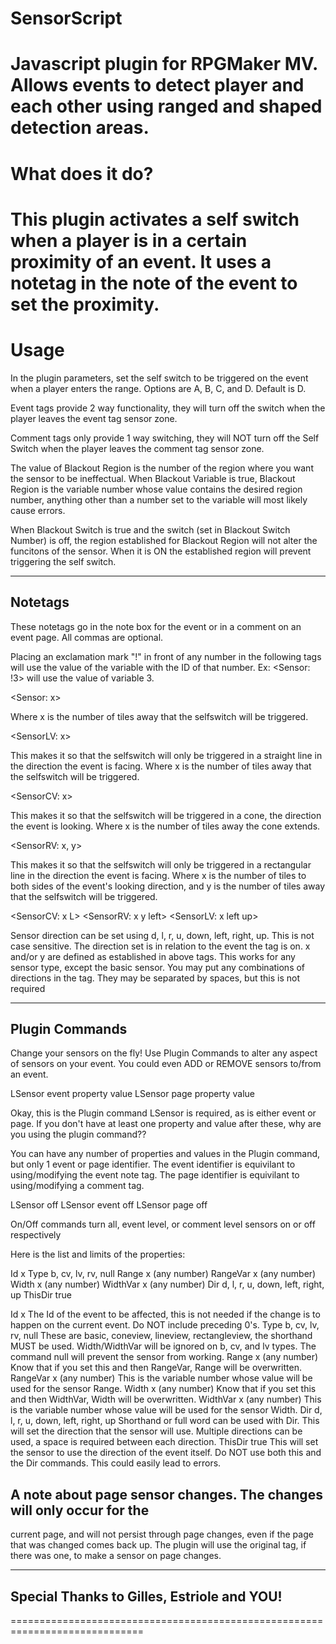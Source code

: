 # SensorScript
Javascript plugin for RPGMaker MV. Allows events to detect player and each other using ranged and shaped detection areas.
=============================================================================
What does it do?
=============================================================================
This plugin activates a self switch when a player is in a certain proximity
of an event. It uses a notetag in the note of the event to set the proximity.
=============================================================================
Usage
=============================================================================
In the plugin parameters, set the self switch to be triggered on the event
when a player enters the range. Options are A, B, C, and D. Default is D.

Event tags provide 2 way functionality, they will turn off the switch when
the player leaves the event tag sensor zone.

Comment tags only provide 1 way switching, they will NOT turn off the Self
Switch when the player leaves the comment tag sensor zone.

The value of Blackout Region is the number of the region where you want the
sensor to be ineffectual.
When Blackout Variable is true, Blackout Region is the variable number whose
value contains the desired region number, anything other than a number set 
to the variable will most likely cause errors.

When Blackout Switch is true and the switch (set in Blackout Switch Number)
is off, the region established for Blackout Region will not alter the
funcitons of the sensor. When it is ON the established region will prevent
triggering the self switch.
 

-----------------------------------------------------------------------------
Notetags
-----------------------------------------------------------------------------

These notetags go in the note box for the event or in a comment on an event
page. All commas are optional.
    
Placing an exclamation mark "!" in front of any number in the following tags
will use the value of the variable with the ID of that number.
Ex: <Sensor: !3> will use the value of variable 3.

   <Sensor: x>

Where x is the number of tiles away that the selfswitch will be triggered.

   <SensorLV: x>

This makes it so that the selfswitch will only be triggered in a straight
line in the direction the event is facing.
Where x is the number of tiles away that the selfswitch will be triggered.

   <SensorCV: x>

This makes it so that the selfswitch will be triggered in a cone, the
direction the event is looking.
Where x is the number of tiles away the cone extends.

   <SensorRV: x, y>

This makes it so that the selfswitch will only be triggered in a 
rectangular line in the direction the event is facing.
Where x is the number of tiles to both sides of the event's looking 
direction, and y is the number of tiles away that the selfswitch will be 
triggered.
 
  <SensorCV: x L>
  <SensorRV: x y left>
  <SensorLV: x left up>

Sensor direction can be set using d, l, r, u, down, left, right, up. This is
not case sensitive. The direction set is in relation to the event the tag is
on. x and/or y are defined as established in above tags. This works for any 
sensor type, except the basic sensor.
You may put any combinations of directions in the tag. They may be separated
by spaces, but this is not required


-----------------------------------------------------------------------------
Plugin Commands
-----------------------------------------------------------------------------

Change your sensors on the fly! Use Plugin Commands to alter any aspect of 
sensors on your event. You could even ADD or REMOVE sensors to/from an event.

LSensor event property value
LSensor page property value

Okay, this is the Plugin command LSensor is required, as is either event or
page. If you don't have at least one property and value after these, why are
you using the plugin command??

You can have any number of properties and values in the Plugin command, but
only 1 event or page identifier.
The event identifier is equivilant to using/modifying the event note tag.
The page identifier is equivilant to using/modifying a comment tag.

LSensor off
LSensor event off
LSensor page off

On/Off commands turn all, event level, or comment level sensors on or off
respectively

Here is the list and limits of the properties:

Id       x
Type     b, cv, lv, rv, null
Range    x (any number)
RangeVar x (any number)
Width    x (any number)
WidthVar x (any number)
Dir      d, l, r, u, down, left, right, up
ThisDir  true

Id x
   The Id of the event to be affected, this is not needed if the change is 
   to happen on the current event. Do NOT include preceding 0's.
Type b, cv, lv, rv, null
  These are basic, coneview, lineview, rectangleview, the shorthand MUST be
   used. Width/WidthVar will be ignored on b, cv, and lv types. The command
   null will prevent the sensor from working.
Range x (any number)
    Know that if you set this and then RangeVar, Range will be overwritten.
RangeVar x (any number)
    This is the variable number whose value will be used for the sensor Range.
Width x (any number)
   Know that if you set this and then WidthVar, Width will be overwritten.
WidthVar x (any number)
   This is the variable number whose value will be used for the sensor Width.
Dir d, l, r, u, down, left, right, up
   Shorthand or full word can be used with Dir. This will set the direction
   that the sensor will use. Multiple directions can be used, a space is
   required between each direction.
ThisDir true
   This will set the sensor to use the direction of the event itself.
   Do NOT use both this and the Dir commands. This could easily lead to 
   errors.

## A note about page sensor changes. The changes will only occur for the 
   current page, and will not persist through page changes, even if the page
   that was changed comes back up. The plugin will use the original tag, if
   there was one, to make a sensor on page changes.

-----------------------------------------------------------------------------
Special Thanks to Gilles, Estriole and YOU!
-----------------------------------------------------------------------------
=============================================================================
